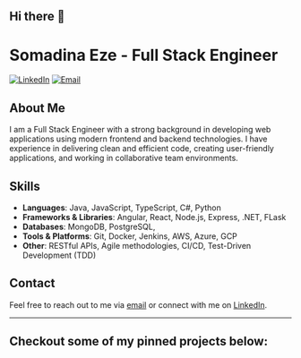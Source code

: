 ## Hi there 👋
# Somadina Eze - Full Stack Engineer

[![LinkedIn](https://img.shields.io/badge/LinkedIn-Profile-blue)](https://www.linkedin.com/in/somadina/)
[![Email](https://img.shields.io/badge/Email-somadina6@gmail.com-blue)](mailto:somadina6@gmail.com)

## About Me
I am a Full Stack Engineer with a strong background in developing web applications using modern frontend and backend technologies. I have experience in delivering clean and efficient code, creating user-friendly applications, and working in collaborative team environments.

## Skills
- **Languages**: Java, JavaScript, TypeScript, C#, Python
- **Frameworks & Libraries**: Angular, React, Node.js, Express, .NET, FLask
- **Databases**: MongoDB, PostgreSQL, 
- **Tools & Platforms**: Git, Docker, Jenkins, AWS, Azure, GCP
- **Other**: RESTful APIs, Agile methodologies, CI/CD, Test-Driven Development (TDD)

## Contact
Feel free to reach out to me via [email](mailto:somadina6@gmail.com) or connect with me on [LinkedIn](https://www.linkedin.com/in/somadina-eze/).

---
## Checkout some of my pinned projects below:
